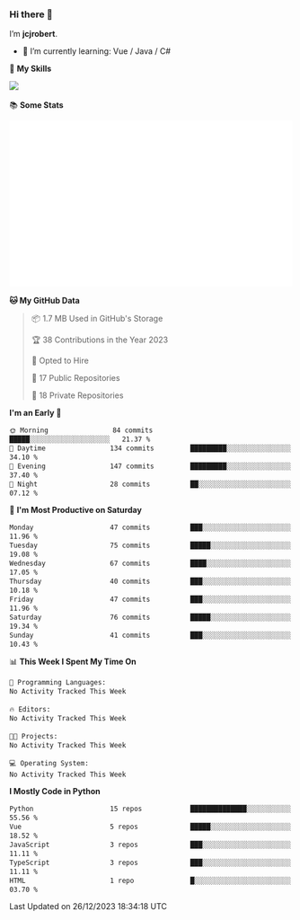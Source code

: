 ### Hi there 👋

I’m **jcjrobert**.

- 🌱 I’m currently learning: Vue / Java / C#

🌟 **My Skills**

![](https://img.shields.io/badge/-Python-3e74a2?style=flat-square&logo=Python&logoColor=fff)

📚 **Some Stats**

![](https://github.com/jcjrobert/github-stats/blob/master/generated/overview.svg)

<!--START_SECTION:waka-->
**🐱 My GitHub Data** 

> 📦 1.7 MB Used in GitHub's Storage 
 > 
> 🏆 38 Contributions in the Year 2023
 > 
> 💼 Opted to Hire
 > 
> 📜 17 Public Repositories 
 > 
> 🔑 18 Private Repositories 
 > 
**I'm an Early 🐤** 

```text
🌞 Morning                84 commits          █████░░░░░░░░░░░░░░░░░░░░   21.37 % 
🌆 Daytime                134 commits         █████████░░░░░░░░░░░░░░░░   34.10 % 
🌃 Evening                147 commits         █████████░░░░░░░░░░░░░░░░   37.40 % 
🌙 Night                  28 commits          ██░░░░░░░░░░░░░░░░░░░░░░░   07.12 % 
```
📅 **I'm Most Productive on Saturday** 

```text
Monday                   47 commits          ███░░░░░░░░░░░░░░░░░░░░░░   11.96 % 
Tuesday                  75 commits          █████░░░░░░░░░░░░░░░░░░░░   19.08 % 
Wednesday                67 commits          ████░░░░░░░░░░░░░░░░░░░░░   17.05 % 
Thursday                 40 commits          ███░░░░░░░░░░░░░░░░░░░░░░   10.18 % 
Friday                   47 commits          ███░░░░░░░░░░░░░░░░░░░░░░   11.96 % 
Saturday                 76 commits          █████░░░░░░░░░░░░░░░░░░░░   19.34 % 
Sunday                   41 commits          ███░░░░░░░░░░░░░░░░░░░░░░   10.43 % 
```


📊 **This Week I Spent My Time On** 

```text
💬 Programming Languages: 
No Activity Tracked This Week

🔥 Editors: 
No Activity Tracked This Week

🐱‍💻 Projects: 
No Activity Tracked This Week

💻 Operating System: 
No Activity Tracked This Week
```

**I Mostly Code in Python** 

```text
Python                   15 repos            ██████████████░░░░░░░░░░░   55.56 % 
Vue                      5 repos             █████░░░░░░░░░░░░░░░░░░░░   18.52 % 
JavaScript               3 repos             ███░░░░░░░░░░░░░░░░░░░░░░   11.11 % 
TypeScript               3 repos             ███░░░░░░░░░░░░░░░░░░░░░░   11.11 % 
HTML                     1 repo              █░░░░░░░░░░░░░░░░░░░░░░░░   03.70 % 
```




 Last Updated on 26/12/2023 18:34:18 UTC
<!--END_SECTION:waka-->
